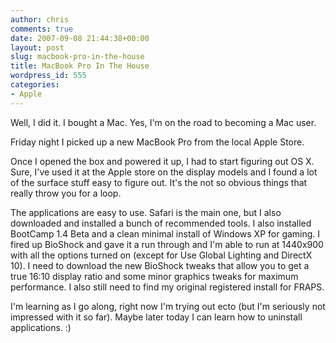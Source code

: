 ```yaml
---
author: chris
comments: true
date: 2007-09-08 21:44:38+00:00
layout: post
slug: macbook-pro-in-the-house
title: MacBook Pro In The House
wordpress_id: 555
categories:
- Apple
---
```


Well, I did it. I bought a Mac. Yes, I'm on the road to becoming a Mac user.

Friday night I picked up a new MacBook Pro from the local Apple Store.

Once I opened the box and powered it up, I had to start figuring out OS X. Sure, I've used it at the Apple store on the display models and I found a lot of the surface stuff easy to figure out. It's the not so obvious things that really throw you for a loop. 

The applications are easy to use. Safari is the main one, but I also downloaded and installed a bunch of recommended tools. I also installed BootCamp 1.4 Beta and a clean minimal install of Windows XP for gaming. I fired up BioShock and gave it a run through and I'm able to run at 1440x900 with all the options turned on (except for Use Global Lighting and DirectX 10). I need to download the new BioShock tweaks that allow you to get a true 16:10 display ratio and some minor graphics tweaks for maximum performance. I also still need to find my original registered install for FRAPS.

I'm learning as I go along, right now I'm trying out ecto (but I'm seriously not impressed with it so far). Maybe later today I can learn how to uninstall applications. :)



